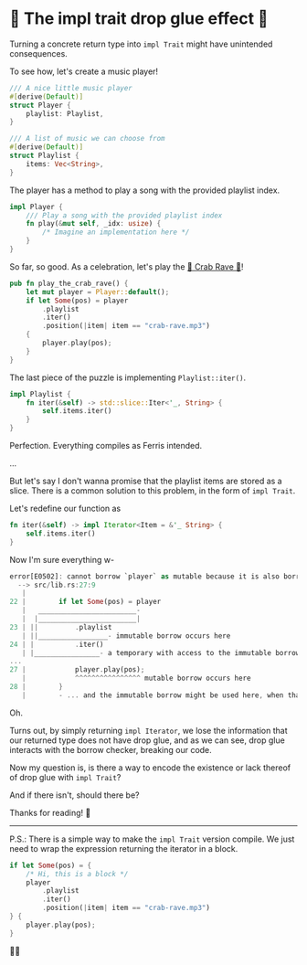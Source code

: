 # 🦀 The impl trait drop glue effect 🦀

Turning a concrete return type into `impl Trait` might have unintended consequences.

To see how, let's create a music player!

```Rust
/// A nice little music player
#[derive(Default)]
struct Player {
    playlist: Playlist,
}

/// A list of music we can choose from
#[derive(Default)]
struct Playlist {
    items: Vec<String>,
}
```

The player has a method to play a song with the provided playlist index.

```Rust
impl Player {
    /// Play a song with the provided playlist index
    fn play(&mut self, _idx: usize) {
        /* Imagine an implementation here */
    }
}
```

So far, so good. As a celebration, let's play the [🦀 Crab Rave 🦀](<https://www.youtube.com/watch?v=LDU_Txk06tM>)!

```Rust
pub fn play_the_crab_rave() {
    let mut player = Player::default();
    if let Some(pos) = player
        .playlist
        .iter()
        .position(|item| item == "crab-rave.mp3")
    {
        player.play(pos);
    }
}
```

The last piece of the puzzle is implementing `Playlist::iter()`.

```Rust
impl Playlist {
    fn iter(&self) -> std::slice::Iter<'_, String> {
        self.items.iter()
    }
}
```

Perfection. Everything compiles as Ferris intended.

...

But let's say I don't wanna promise that the playlist items are stored as a slice.
There is a common solution to this problem, in the form of `impl Trait`.

Let's redefine our function as

```Rust
fn iter(&self) -> impl Iterator<Item = &'_ String> {
    self.items.iter()
}
```

Now I'm sure everything w-

```Rust
error[E0502]: cannot borrow `player` as mutable because it is also borrowed as immutable
  --> src/lib.rs:27:9
   |
22 |        if let Some(pos) = player
   |   ________________________-
   |  |________________________|
23 | ||         .playlist
   | ||_________________- immutable borrow occurs here
24 | |          .iter()
   | |________________- a temporary with access to the immutable borrow is created here ...
...
27 |            player.play(pos);
   |            ^^^^^^^^^^^^^^^^ mutable borrow occurs here
28 |        }
   |        - ... and the immutable borrow might be used here, when that temporary is dropped and runs the destructor for type `impl Iterator<Item = String>`
```

Oh.

Turns out, by simply returning `impl Iterator`, we lose the information that our returned type does not have drop glue,
and as we can see, drop glue interacts with the borrow checker, breaking our code.

Now my question is, is there a way to encode the existence or lack thereof of drop glue with `impl Trait`?

And if there isn't, should there be?

Thanks for reading! 🦀

-----

P.S.: There is a simple way to make the `impl Trait` version compile. We just need to wrap the
expression returning the iterator in a block.

```Rust
if let Some(pos) = {
    /* Hi, this is a block */
    player
        .playlist
        .iter()
        .position(|item| item == "crab-rave.mp3")
} {
    player.play(pos);
}
```

🦀🦀